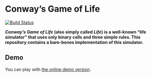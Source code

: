 # Conway’s Game of Life
[![Build Status](https://travis-ci.org/chunfeilung/game-of-life.svg?branch=master)](https://travis-ci.org/chunfeilung/game-of-life)

**_Conway’s Game of Life_ (also simply called _Life_) is a well-known “life
simulator” that uses only binary cells and three simple rules. This repository
contains a bare-bones implementation of this simulator.**

## Demo
You can play with [the online demo version](https://chunfeilung.github.io/game-of-life).
